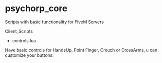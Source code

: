 # psychorp_core
Scripts with basic functionality for FiveM Servers

Client_Scripts

- controls.lua

Have basic controls for HandsUp, Point Finger, Crouch or CrossArms, u can customize your buttons.
